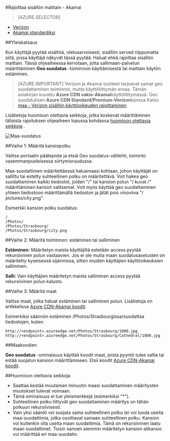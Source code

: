<properties
    pageTitle="Azure CDN-sisältöä maittain | Microsoft Azure"
    description="Lisätietoja oman Azure CDN sisältöä Geo suodatus-toiminnon avulla."
    services="cdn"
    documentationCenter=""
    authors="camsoper, rli"
    manager="akucer"
    editor=""/>

<tags
    ms.service="cdn"
    ms.workload="tbd"
    ms.tgt_pltfrm="na"
    ms.devlang="na"
    ms.topic="article"
    ms.date="10/14/2016"
    ms.author="Lichard"/>

#<a name="restrict-access-to-your-content-by-country---akamai"></a>Rajoittaa sisällön maittain - Akamai

> [AZURE.SELECTOR]
- [Verizon](cdn-restrict-access-by-country.md)
- [Akamai standardiksi](cdn-restrict-access-by-country-akamai.md)

##<a name="overview"></a>Yleiskatsaus

Kun käyttäjä pyytää sisältöä, oletusarvoisesti, sisällön served riippumatta siitä, jossa käyttäjä näkyvät tässä pyytää. Haluat ehkä rajoittaa sisällön maittain. Tässä ohjeaiheessa kerrotaan, jotta sallimaan-palvelun määrittäminen **Geo suodatus** -toiminnon käyttämisestä tai maittain käytön estäminen.

> [AZURE.IMPORTANT] Verizon ja Akamai tuotteet tarjoavat samat geo suodattaminen toiminnot, mutta käyttöliittymän eroaa. Tämän asiakirjan kuvattu **Azure CDN vakio-Akamai**käyttöliittymässä. Geo suodatuksen **Azure CDN Standard/Premium-Verizon**kanssa Katso [maa - Verizon sisällön käyttöoikeuden rajoittaminen](cdn-restrict-access-by-country.md).

Lisätietoja huomioon otettavia seikkoja, jotka koskevat määrittäminen tällaista rajoituksen ohjeaiheen lopussa kohdassa [huomioon otettavia seikkoja](cdn-restrict-access-by-country.md#considerations) .  

![Maa-suodatus](./media/cdn-filtering/cdn-country-filtering-akamai.png)

##<a name="step-1-define-the-directory-path"></a>Vaihe 1: Määritä kansiopolku

Valitse portaalin päätepiste ja etsiä Geo suodatus-välilehti, toiminto vasemmanpuoleisessa siirtymisruudussa.

Maa-suodattimen määritettäessä haluamaasi kohtaan, johon käyttäjät on sallittu tai estetty suhteellinen polku on määritettävä. Voit hakea geo suodattaminen kaikki tiedostot, joiden "/" tai kansion polun "/ kuvat /" määrittäminen kansiot valitsemat. Voit myös käyttää geo suodattaminen yhteen tiedostoon määrittämällä tiedoston ja jätät pois vinoviiva "/ pictures/city.png".

Esimerkki kansion polku suodatus:

    /                                 
    /Photos/
    /Photos/Strasbourg/
    /Photos/Strasbourg/city.png

##<a name="step-2-define-the-action-block-or-allow"></a>Vaihe 2: Määritä toiminnon: estäminen tai salliminen

**Estäminen:** Määritetyn maista käyttäjiltä estetään access pyytää rekursiivinen polun vastaavien. Jos ei ole muita maan suodatusasetusten on määritetty kyseisessä sijainnissa, sitten muiden käyttäjien käyttöoikeuksien salliminen.

**Salli:** Vain käyttäjien määritetyn maista salliminen access pyytää rekursiivinen polun kalusto.

##<a name="step-3-define-the-countries"></a>Vaihe 3: Määritä maat

Valitse maat, jotka haluat estäminen tai salliminen polun. Lisätietoja on artikkelissa [Azure CDN-Akamai koodit](https://msdn.microsoft.com/library/mt761717.aspx).

Esimerkiksi säännön estäminen /Photos/Strasbourgissa/suodattaa tiedostojen, kuten:

    http://<endpoint>.azureedge.net/Photos/Strasbourg/1000.jpg
    http://<endpoint>.azureedge.net/Photos/Strasbourg/Cathedral/1000.jpg


##<a name="country-codes"></a>Maakoodien

**Geo suodatus** -ominaisuus käyttää koodit maat, joista pyyntö tulee sallia tai estää suojatun kansion määrittämiseen. Etsii koodit [Azure CDN-Akamai koodit](https://msdn.microsoft.com/library/mt761717.aspx). 

##<a id="considerations"></a>Huomioon otettavia seikkoja

- Saattaa kestää muutaman minuutin maasi suodattaminen määritysten muutokset tulevat voimaan.
- Tämä ominaisuus ei tue yleismerkkejä (esimerkiksi "*").
- Suhteellinen polku liittyvät geo suodattaminen määritys on tähän polkuun rekursiivisesti.
- Vain yksi sääntö voi suojata sama suhteellinen polku (ei voi luoda useita maa-suodattimia, jotka osoittavat samaan suhteellinen polku. Kansion voi kuitenkin olla useita maan suodattimia. Tämä on rekursiivinen laatu maan suodattimet. Toisin sanoen aiemmin määritetyn kansion alikansio voi määrittää eri maa-suodatin.

